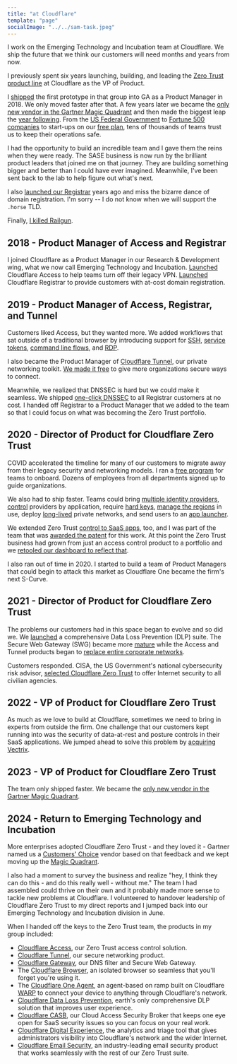 ```yaml
---
title: "at Cloudflare"
template: "page"
socialImage: "../../sam-task.jpeg"
---
```


I work on the Emerging Technology and Incubation team at Cloudflare. We ship the future that we think our customers will need months and years from now.

I previously spent six years launching, building, and leading the [Zero Trust](https://www.cloudflare.com/products/zero-trust/) [product line](https://blog.cloudflare.com/cloudflare-one-one-year-later/) at Cloudflare as the VP of Product.

I [shipped](https://blog.cloudflare.com/cloudflare-access-now-teams-of-any-size-can-turn-off-their-vpn/) the first prototype in that group into GA as a Product Manager in 2018. We only moved faster after that. A few years later we became the [only new vendor in the Gartner Magic Quadrant](https://blog.cloudflare.com/cloudflare-sse-gartner-magic-quadrant/) and then made the biggest leap the [year following](https://blog.cloudflare.com/cloudflare-sse-gartner-magic-quadrant-2024). From the [US Federal Government](https://blog.cloudflare.com/helping-keep-governments-safe-and-secure/) to [Fortune 500 companies](https://cloudflare.tv/shows/connect/keynote-how-roche-is-adopting-zero-trust-principles/0ZbDrlvM) to start-ups on our [free plan](https://www.cloudflare.com/plans/zero-trust-services/), tens of thousands of teams trust us to keep their operations safe.

I had the opportunity to build an incredible team and I gave them the reins when they were ready. The SASE business is now run by the brilliant product leaders that joined me on that journey. They are building something bigger and better than I could have ever imagined. Meanwhile, I've been sent back to the lab to help figure out what's next.

I also [launched our Registrar](https://blog.cloudflare.com/using-cloudflare-registrar/) years ago and miss the bizarre dance of domain registration. I'm sorry -- I do not know when we will support the `.horse` TLD.

Finally, [I killed Railgun](https://blog.cloudflare.com/deprecating-railgun).

## 2018 - Product Manager of Access and Registrar

I joined Cloudflare as a Product Manager in our Research & Development wing, what we now call Emerging Technology and Incubation. [Launched](https://blog.cloudflare.com/cloudflare-access-now-teams-of-any-size-can-turn-off-their-vpn/) Cloudflare Access to help teams turn off their legacy VPN. [Launched](https://blog.cloudflare.com/using-cloudflare-registrar/) Cloudflare Registrar to provide customers with at-cost domain registration.

## 2019 - Product Manager of Access, Registrar, and Tunnel

Customers liked Access, but they wanted more. We added workflows that sat outside of a traditional browser by introducing support for [SSH](https://blog.cloudflare.com/releasing-the-cloudflare-access-feature-that-let-us-smash-a-vpn-on-stage[), [service tokens](https://blog.cloudflare.com/give-your-automated-services-credentials-with-access-service-tokens), [command line flows](https://blog.cloudflare.com/leave-your-vpn-and-curl-secure-apis-with-cloudflare-access), and [RDP](https://blog.cloudflare.com/cloudflare-access-now-supports-rdp).

I also became the Product Manager of [Cloudflare Tunnel](https://www.cloudflare.com/products/tunnel/), our private networking toolkit. [We made it free](https://blog.cloudflare.com/a-free-argo-tunnel-for-your-next-project) to give more organizations secure ways to connect.

Meanwhile, we realized that DNSSEC is hard but we could make it seamless. We shipped [one-click DNSSEC](https://blog.cloudflare.com/one-click-dnssec-with-cloudflare-registrar) to all Registrar customers at no cost. I handed off Registrar to a Product Manager that we added to the team so that I could focus on what was becoming the Zero Trust portfolio.

## 2020 - Director of Product for Cloudflare Zero Trust

COVID accelerated the timeline for many of our customers to migrate away from their legacy security and networking models. I ran a [free program](https://blog.cloudflare.com/zero-trust-week-setting-up-cloudflare-one-as-a-small-business) for teams to onboard. Dozens of employees from all departments signed up to guide organizations.

We also had to ship faster. Teams could bring [multiple identity providers](https://blog.cloudflare.com/multi-sso-and-cloudflare-access-adding-linkedin-and-github-teams/), [control](https://blog.cloudflare.com/releasing-cloudflare-access-most-requested-feature/) providers by application, require [hard keys](https://blog.cloudflare.com/require-hard-key-auth-with-cloudflare-access/), [manage the regions](https://blog.cloudflare.com/two-clicks-to-enable-regional-zero-trust-compliance/) in use, deploy [long-lived](https://blog.cloudflare.com/argo-tunnels-that-live-forever/) private networks, and send users to an [app launcher](https://blog.cloudflare.com/announcing-the-cloudflare-access-app-launch/).

We extended Zero Trust [control to SaaS apps](https://blog.cloudflare.com/cloudflare-access-for-saas/), too, and I was part of the team that was [awarded the patent](https://patents.google.com/patent/US11394710?trk=public_profile_patent-button) for this work. At this point the Zero Trust business had grown from just an access control product to a portfolio and we [retooled our dashboard to reflect that](https://blog.cloudflare.com/a-single-dashboard-for-cloudflare-for-teams/).

I also ran out of time in 2020. I started to build a team of Product Managers that could begin to attack this market as Cloudflare One became the firm's next S-Curve.

## 2021 - Director of Product for Cloudflare Zero Trust

The problems our customers had in this space began to evolve and so did we. We [launched](https://blog.cloudflare.com/data-loss-prevention/) a comprehensive Data Loss Prevention (DLP) suite. The Secure Web Gateway (SWG) became more [mature](https://blog.cloudflare.com/tag/gateway) while the Access and Tunnel products began to [replace entire corporate networks](https://blog.cloudflare.com/build-your-own-private-network-on-cloudflare/).

Customers responded. CISA, the US Government's national cybersecurity risk advisor, [selected Cloudflare Zero Trust](https://blog.cloudflare.com/helping-keep-governments-safe-and-secure) to offer Internet security to all civilian agencies.

## 2022 - VP of Product for Cloudflare Zero Trust

As much as we love to build at Cloudflare, sometimes we need to bring in experts from outside the firm. One challenge that our customers kept running into was the security of data-at-rest and posture controls in their SaaS applications. We jumped ahead to solve this problem by [acquiring Vectrix](https://blog.cloudflare.com/cloudflare-zero-trust-casb).

## 2023 - VP of Product for Cloudflare Zero Trust

The team only shipped faster. We became the [only new vendor in the Gartner Magic Quadrant](https://blog.cloudflare.com/cloudflare-sse-gartner-magic-quadrant/).

## 2024 - Return to Emerging Technology and Incubation

More enterprises adopted Cloudflare Zero Trust - and they loved it - Gartner named us a [Customers' Choice](https://www.gartner.com/reviews/market/zero-trust-network-access/vendor/cloudflare/product/cloudflare-access?cf_history_state=%7B%22guid%22%3A%22C255D9FF78CD46CDA4F76812EA68C350%22%2C%22historyId%22%3A14%2C%22targetId%22%3A%221920B3794DDB55FA38FAE7AB3D0515D5%22%7D) vendor based on that feedback and we kept moving up the [Magic Quadrant](https://blog.cloudflare.com/cloudflare-sse-gartner-magic-quadrant-2024).

I also had a moment to survey the business and realize "hey, I think they can do this - and do this really well - without me." The team I had assembled could thrive on their own and it probably made more sense to tackle new problems at Cloudflare. I volunteered to handover leadership of Cloudflare Zero Trust to my direct reports and I jumped back into our Emerging Technology and Incubation division in June.

When I handed off the keys to the Zero Trust team, the products in my group included:

* [Cloudflare Access](https://www.cloudflare.com/products/zero-trust/access/), our Zero Trust access control solution.
* [Cloudflare Tunnel](https://www.cloudflare.com/products/tunnel/), our secure networking product.
* [Cloudflare Gateway](https://www.cloudflare.com/products/zero-trust/gateway/), our DNS filter and Secure Web Gateway.
* The [Cloudflare Browser](https://www.cloudflare.com/zero-trust/products/browser-isolation/), an isolated browser so seamless that you'll forget you're using it.
* The [Cloudflare One Agent](https://developers.cloudflare.com/cloudflare-one/connections/connect-devices/warp/), an agent-based on ramp built on Cloudflare [WARP](https://1.1.1.1/) to connect your device to anything through Cloudflare's network.
* [Cloudflare Data Loss Prevention](https://www.cloudflare.com/products/zero-trust/dlp/), earth's only comprehensive DLP solution that improves user experience.
* [Cloudflare CASB](https://blog.cloudflare.com/cloudflare-zero-trust-casb/), our Cloud Access Security Broker that keeps one eye open for SaaS security issues so you can focus on your real work.
* [Cloudflare Digital Experience](https://blog.cloudflare.com/introducing-digital-experience-monitoring/), the analytics and triage tool that gives administrators visibility into Cloudflare's network and the wider Internet.
* [Cloudflare Email Security](https://www.cloudflare.com/zero-trust/products/email-security/), an industry-leading email security product that works seamlessly with the rest of our Zero Trust suite. 